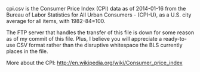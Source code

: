 cpi.csv is the Consumer Price Index (CPI) data as of 2014-01-16 from the Bureau 
of Labor Statistics for All Urban Consumers - (CPI-U), as a U.S. city average 
for all items, with 1982-84=100.

The FTP server that handles the transfer of this file is down for some reason
as of my commit of this file. Plus, I believe you will appreciate a ready-to-
use CSV format rather than the disruptive whitespace the BLS currently places
in the file.

More about the CPI: http://en.wikipedia.org/wiki/Consumer_price_index
